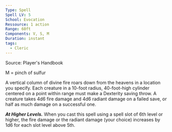 ```yaml
---
Type: Spell
Spell LV: 5
School: Evocation
Ressource: 1 action
Range: 60ft
Components: V, S, M
Duration: instant
tags:
  - Cleric
---
```

Source: Player's Handbook

M = pinch of sulfur

A vertical column of divine fire roars down from the heavens in a location you specify. Each creature in a 10-foot radius, 40-foot-high cylinder centered on a point within range must make a Dexterity saving throw. A creature takes 4d6 fire damage and 4d6 radiant damage on a failed save, or half as much damage on a successful one.

**_At Higher Levels._** When you cast this spell using a spell slot of 6th level or higher, the fire damage or the radiant damage (your choice) increases by 1d6 for each slot level above 5th.